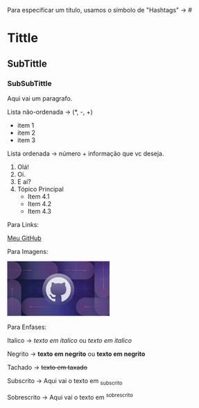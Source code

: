 Para especificar um título, usamos o símbolo de "Hashtags" -> #

# Tittle
## SubTittle
### SubSubTittle

Aqui vai um paragrafo.



Lista não-ordenada -> (*, -, +)

* item 1
* item 2
* item 3



Lista ordenada -> número + informação que vc deseja.

1. Olá!
2. Oi.
3. E aí?
4. Tópico Principal
   * Item 4.1
   * Item 4.2
   * Item 4.3



Para Links:

[Meu GitHub](https://github.com/lu1sEduardo/UC10_Documento)



Para Imagens:

![Imagem](https://github.com/lu1sEduardo/UC10_Documento/blob/main/download.jfif)



Para Enfases:

Italico -> *texto em italico* ou _texto em italico_

Negrito -> **texto em negrito** ou __texto em negrito__

Tachado -> ~~texto em taxado~~

Subscrito -> Aqui vai o texto em <sub> subscrito </sub>

Sobrescrito -> Aqui vai o texto em <sup> sobrescrito </sup>
